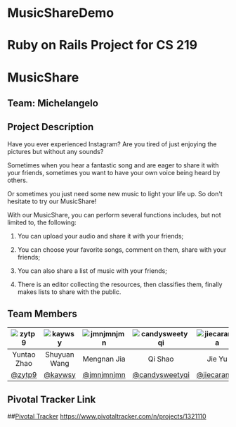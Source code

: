 # MusicShareDemo
Ruby on Rails Project for CS 219
=======
# MusicShare

## Team: Michelangelo

## Project Description
Have you ever experienced Instagram? Are you tired of just enjoying the pictures but without any sounds?

Sometimes when you hear a fantastic song and are eager to share it with your friends, sometimes you want to have your own voice being heard by others.

Or sometimes you just need some new music to light your life up. So don't hesitate to try our MusicShare!

With our MusicShare, you can perform several functions includes, but not limited to, the following:

1. You can upload your audio and share it with your friends;

2. You can choose your favorite songs, comment on them, share with your friends;

3. You can also share a list of music with your friends;

4. There is an editor collecting the resources, then classifies them, finally makes lists to share with the public.

## Team Members

| ![zytp9](https://media.licdn.com/mpr/mpr/shrink_200_200/p/6/005/083/26c/08e7c30.jpg) | ![kaywsy](https://media.licdn.com/mpr/mpr/shrinknp_200_200/AAEAAQAAAAAAAABqAAAAJDk5YzhkNzQwLTY2MWUtNDBiNC1iYWE4LTA5YTQ3NjkwNDZlNw.jpg) | ![jmnjmnjmn](https://media.licdn.com/mpr/mpr/shrink_200_200/p/7/005/098/35e/35aa40e.jpg) | ![candysweetyqi](https://media.licdn.com/mpr/mpr/shrink_200_200/AAEAAQAAAAAAAAEfAAAAJGIxZmI5NTI1LTZhMDgtNDE3Mi04MzNhLTFiMzI1OTk2MDAzMA.jpg) | ![jiecaranda](https://media.licdn.com/mpr/mpr/shrink_200_200/p/6/005/0ae/18a/236cf1b.jpg)
| :------------: | :------------: | :------------: | :------------: | :------------: | 
| Yuntao Zhao | Shuyuan Wang | Mengnan Jia | Qi Shao | Jie Yu
| [@zytp9](https://github.com/zytp9) | [@kaywsy](https://github.com/kaywsy) | [@jmnjmnjmn](https://github.com/jmnjmnjmn) | [@candysweetyqi](https://github.com/candysweetyqi) | [@jiecaranda](https://github.com/jiecaranda)

## Pivotal Tracker Link
##<a href="https://www.pivotaltracker.com/n/projects/1321110">Pivotal Tracker</a>
https://www.pivotaltracker.com/n/projects/1321110
